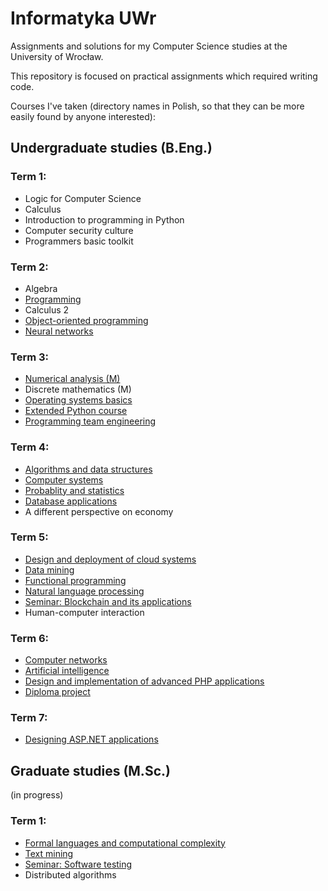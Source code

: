 # Informatyka UWr

Assignments and solutions for my Computer Science studies at the University of Wrocław.

This repository is focused on practical assignments which required writing code.

Courses I've taken (directory names in Polish, so that they can be more easily found by anyone interested):

## Undergraduate studies (B.Eng.)

### Term 1:
- Logic for Computer Science
- Calculus
- Introduction to programming in Python
- Computer security culture
- Programmers basic toolkit

### Term 2:
- Algebra
- [Programming](Metody_programowania)
- Calculus 2
- [Object-oriented programming](Programowanie_obiektowe)
- [Neural networks](Sieci_neuronowe)
  
### Term 3:
- [Numerical analysis (M)](Analiza_numeryczna_M)
- Discrete mathematics (M)
- [Operating systems basics](Systemy_operacyjne_Podstawy)
- [Extended Python course](Kurs_rozszerzony_jezyka_Python)
- [Programming team engineering](https://github.com/czapiga/IZP-glosowanie)

### Term 4:
- [Algorithms and data structures](Algorytmy_i_struktury_danych)
- [Computer systems](Architektury_systemow_komputerowych)
- [Probablity and statistics](Rachunek_prawdopodobienstwa_i_statystyka)
- [Database applications](Kurs_projektowania_aplikacji_z_bazami_danych)
- A different perspective on economy

### Term 5:
- [Design and deployment of cloud systems](Projektowanie_i_wdrazanie_systemow_w_chmurze)
- [Data mining](Eksploracja_danych)
- [Functional programming](Programowanie_funkcyjne)
- [Natural language processing](Przetwarzanie_jezyka_naturalnego)
- [Seminar: Blockchain and its applications](Seminarium_Blockchain_i_jego_zastosowania)
- Human-computer interaction

### Term 6:
- [Computer networks](Sieci_komputerowe)
- [Artificial intelligence](Sztuczna_inteligencja)
- [Design and implementation of advanced PHP applications](Kurs_Projektowanie_i_implementacja_zaawansowanych_aplikacji_PHP)
- [Diploma project](Praca_inzynierska)

### Term 7:
- [Designing ASP.NET applications](Kurs_projektowania_aplikacji_ASPNET)

## Graduate studies (M.Sc.)

(in progress)

### Term 1:
- [Formal languages and computational complexity](Jezyki_formalne_i_zlozonosc_obliczeniowa)
- [Text mining](Eksploracja_tekstow)
- [Seminar: Software testing](Seminarium_Testowanie_oprogramowania)
- Distributed algorithms
